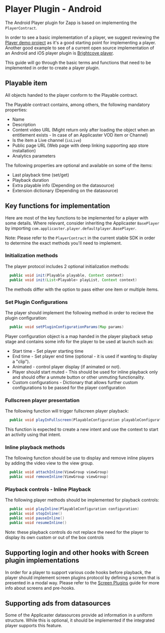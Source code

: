 # Player Plugin - Android

The Android Player plugin for Zapp is based on implementing the `PlayerContract`.

In order to see a basic implementation of a player, we suggest reviewing the [Player demo project](https://github.com/applicaster/zapp-plugins-examples/tree/master/VideoPlayer/Android) as it's a good starting point for implementing a player.
Another good example to see of a current open source implementation of an Android and iOS player plugin is [Brightcove player](https://github.com/applicaster/zapp-player-plugin-brightcove).

This guide will go through the basic terms and functions that need to be implemented in order to create a player plugin.

## Playable item
All objects handed to the player conform to the Playable contract.

The Playable contract contains, among others, the following mandatory properties:
* Name
* Description
* Content video URL (Might return only after loading the object when an entitlement exists - In case of an Applicaster VOD item or Channel)
* Is the item a Live channel (`isLive`)
* Public page URL (Web page with deep linking supporting app store installation)
* Analytics parameters

The following properties are optional and available on some of the items:
* Last playback time (set/get)
* Playback duration
* Extra playable info (Depending on the datasource)
* Extension dictionary (Depending on the datasource)

## Key functions for implementation
Here are most of the key functions to be implemented for a player with some details.
Where relevant, consider inheriting the Applicaster `BasePlayer` by importing `com.applicaster.player.defaultplayer.BasePlayer`.

Note: Please refer to the `PlayerContract` in the current stable SDK in order to determine the exact methods you'll need to implement.

### Initialization methods
The player protocol includes 2 optional initialization methods:
``` java
  public void init(Playable playable, Context context)
  public void init(List<Playable> playList, Context context)
```
The methods differ with the option to pass either one item or multiple items.

### Set Plugin Configurations
The player should implement the following method in order to recieve the plugin configuration:
``` java
  public void setPluginConfigurationParams(Map params)
```

Player configuration object is a map handed in the player playback setup stage and contains some info for the player to be used at launch such as:
* Start time - Set player starting time
* End time - Set player end time (optional - it is used if wanting to display a "clip").
* Animated - control player display (if animated or not).
* Player should start muted - This should be used for inline playback only and should offer a unmute button or other unmuting functionality.
* Custom configurations - Dictionary that allows further custom configurations to be passed for the player configuration

### Fullscreen player presentation
The following function will trigger fullscreen player playback:
``` java
  public void playInFullscreen(PlayableConfiguration playableConfiguration, int requestCode, Context context)
```
This function is expected to create a new intent and use the context to start an activity using that intent.

### Inline playback methods
The following function should be use to display and remove inline players by adding the video view to the view group.
``` java
  public void attachInline(ViewGroup viewGroup)
  public void removeInline(ViewGroup viewGroup)
```

### Playback controls - Inline Playback
The following player methods should be implemented for playback controls:
``` java
  public void playInline(PlayableConfiguration configuration)
  public void stopInline()
  public void pauseInline()
  public void resumeInline()
```

Note: these playback controls do not replace the need for the player to display its own custom or out of the box controls

## Supporting login and other hooks with Screen plugin implementations
In order for a player to support various code hooks before playback, the player should implement screen plugins protocol by defining a screen that is presented in a modal way.
Please refer to the [Screen Plugins](/ui-builder/intro.md) guide for more info about screens and pre-hooks.

## Supporting ads from datasources
Some of the Applicaster datasources provide ad information in a uniform structure.
While this is optional, it should be implemented if the integrated player supports this feature.
